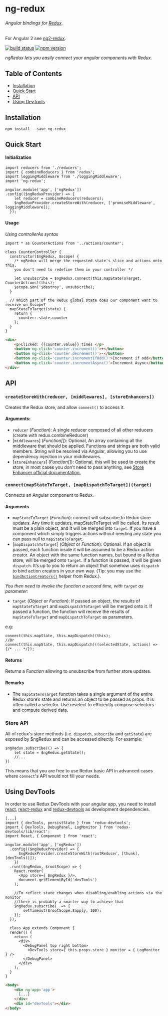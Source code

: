 # ng-redux
###### Angular bindings for [Redux](https://github.com/gaearon/redux).

For Angular 2 see [ng2-redux](https://github.com/wbuchwalter/ng2-redux).

[![build status](https://img.shields.io/travis/wbuchwalter/ng-redux/master.svg?style=flat-square)](https://travis-ci.org/wbuchwalter/ng-redux)
[![npm version](https://img.shields.io/npm/v/ng-redux.svg?style=flat-square)](https://www.npmjs.com/package/ng-redux)


*ngRedux lets you easily connect your angular components with Redux.*


## Table of Contents

- [Installation](#installation)
- [Quick Start](#quick-start)
- [API](#api)
- [Using DevTools](#using-devtools)

## Installation

```js
npm install --save ng-redux
```

## Quick Start

#### Initialization

```JS
import reducers from './reducers';
import { combineReducers } from 'redux';
import loggingMiddleware from './loggingMiddleware';
import 'ng-redux';

angular.module('app', ['ngRedux'])
.config(($ngReduxProvider) => {
    let reducer = combineReducers(reducers);
    $ngReduxProvider.createStoreWith(reducer, ['promiseMiddleware', loggingMiddleware]);
  });
```

#### Usage

*Using controllerAs syntax*
```JS
import * as CounterActions from '../actions/counter';

class CounterController {
  constructor($ngRedux, $scope) {
    /* ngRedux will merge the requested state's slice and actions onto this, 
    you don't need to redefine them in your controller */
    
    let unsubscribe = $ngRedux.connect(this.mapStateToTarget, CounterActions)(this);
    $scope.$on('$destroy', unsubscribe);
  }

  // Which part of the Redux global state does our component want to receive on $scope?
  mapStateToTarget(state) {
    return {
      counter: state.counter
    };
  }
}
```

```HTML
<div>
    <p>Clicked: {{counter.value}} times </p>
    <button ng-click='counter.increment()'>+</button>
    <button ng-click='counter.decrement()'>-</button>
    <button ng-click='counter.incrementIfOdd()'>Increment if odd</button>
    <button ng-click='counter.incrementAsync()'>Increment Async</button>
</div>
```

## API

### `createStoreWith(reducer, [middlewares], [storeEnhancers])`

Creates the Redux store, and allow `connect()` to access it.

#### Arguments: 
* `reducer` \(*Function*): A single reducer composed of all other reducers (create with redux.combineReducer)
* [`middlewares`] \(*Function[]*): Optional, An array containing all the middleware that should be applied. Functions and strings are both valid members. String will be resolved via Angular, allowing you to use dependency injection in your middlewares.
* [`storeEnhancers`] \(*Function[]*): Optional, this will be used to create the store, in most cases you don't need to pass anything, see [Store Enhancer official documentation.](http://rackt.github.io/redux/docs/Glossary.html#store-enhancer)


### `connect(mapStateToTarget, [mapDispatchToTarget])(target)`

Connects an Angular component to Redux.

#### Arguments
* `mapStateToTarget` \(*Function*): connect will subscribe to Redux store updates. Any time it updates, mapStateToTarget will be called. Its result must be a plain object, and it will be merged into `target`. If you have a component which simply triggers actions without needing any state you can pass null to `mapStateToTarget`.
* [`mapDispatchToTarget`] \(*Object* or *Function*): Optional. If an object is passed, each function inside it will be assumed to be a Redux action creator. An object with the same function names, but bound to a Redux store, will be merged onto `target`. If a function is passed, it will be given `dispatch`. It’s up to you to return an object that somehow uses `dispatch` to bind action creators in your own way. (Tip: you may use the [`bindActionCreators()`](http://gaearon.github.io/redux/docs/api/bindActionCreators.html) helper from Redux.).

*You then need to invoke the function a second time, with `target` as parameter:*
* `target` \(*Object* or *Function*): If passed an object, the results of `mapStateToTarget` and `mapDispatchToTarget` will be merged onto it. If passed a function, the function will receive the results of `mapStateToTarget` and `mapDispatchToTarget` as parameters.

e.g:
```JS 
connect(this.mapState, this.mapDispatch)(this);
//Or
connect(this.mapState, this.mapDispatch)((selectedState, actions) => {/* ... */});

```
#### Returns
Returns a *Function* allowing to unsubscribe from further store updates.

#### Remarks
* The `mapStateToTarget` function takes a single argument of the entire Redux store’s state and returns an object to be passed as props. It is often called a selector. Use reselect to efficiently compose selectors and compute derived data.



### Store API
All of redux's store methods (i.e. `dispatch`, `subscribe` and `getState`) are exposed by $ngRedux and can be accessed directly. For example:

```JS
$ngRedux.subscribe(() => {
    let state = $ngRedux.getState();
    //...
})
```

This means that you are free to use Redux basic API in advanced cases where `connect`'s API would not fill your needs.


## Using DevTools
In order to use Redux DevTools with your angular app, you need to install [react](https://www.npmjs.com/package/react), [react-redux](https://www.npmjs.com/package/react-redux) and [redux-devtools](https://www.npmjs.com/package/redux-devtools) as development dependencies.

```JS
[...]
import { devTools, persistState } from 'redux-devtools';
import { DevTools, DebugPanel, LogMonitor } from 'redux-devtools/lib/react';
import React, { Component } from 'react';

angular.module('app', ['ngRedux'])
  .config(($ngReduxProvider) => {
      $ngReduxProvider.createStoreWith(rootReducer, [thunk], [devTools()]);
    })
  .run(($ngRedux, $rootScope) => {
    React.render(
      <App store={ $ngRedux }/>,
      document.getElementById('devTools')
    );
    
    //To reflect state changes when disabling/enabling actions via the monitor
    //there is probably a smarter way to achieve that
    $ngRedux.subscribe(_ => {
        setTimeout($rootScope.$apply, 100);
    });
  });
  
  class App extends Component {
  render() {
    return (
      <div>
        <DebugPanel top right bottom>
          <DevTools store={ this.props.store } monitor = { LogMonitor } />
        </DebugPanel>
      </div>
    );
  }
}
```

```HTML
<body>
    <div ng-app='app'>
      [...]
    </div>
    <div id="devTools"></div>
</body>
```
